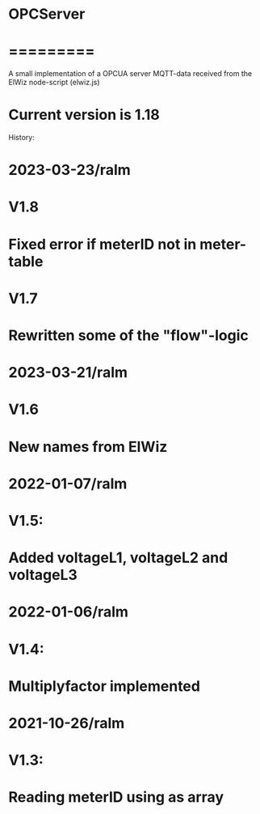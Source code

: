 # OPCServer
# =========
A small implementation of a OPCUA server
MQTT-data received from the ElWiz node-script (elwiz.js)

Current version is 1.18
=======================

History:
# 2023-03-23/ralm
# V1.8
# Fixed error if meterID not in meter-table
#
# V1.7
# Rewritten some of the "flow"-logic
#
# 2023-03-21/ralm
# V1.6
# New names from ElWiz
#
# 2022-01-07/ralm
# V1.5:
# Added voltageL1, voltageL2 and voltageL3
#
# 2022-01-06/ralm
# V1.4:
# Multiplyfactor implemented
#
# 2021-10-26/ralm
# V1.3:
#	Reading meterID using as array
